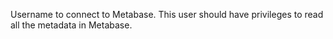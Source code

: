 Username to connect to Metabase. This user should have privileges to read all the metadata in Metabase.
<!-- username to be updated -->

